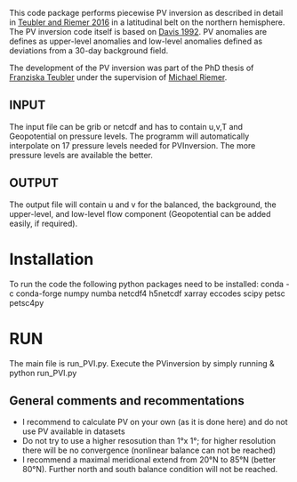 This code package performs piecewise PV inversion as described in detail in 
[Teubler and Riemer 2016](https://doi.org/10.1175/JAS-D-15-0162.1) in a latitudinal belt on the northern
hemisphere. The PV inversion code itself is based on 
[Davis 1992](https://doi.org/10.1175/1520-0469(1992)049<1397:PPVI>2.0.CO;2).
PV anomalies are defines as upper-level anomalies and low-level anomalies defined as deviations from
a 30-day background field.

The development of the PV inversion was part of the PhD thesis of [Franziska Teubler](https://dynmet.ipa.uni-mainz.de/dr-franziska-teubler/) under the supervision
of [Michael Riemer](https://dynmet.ipa.uni-mainz.de/pd-dr-michael-riemer/).

## INPUT
The input file can be grib or netcdf and has to contain u,v,T and Geopotential on
pressure levels. The programm will automatically interpolate on 17 pressure levels needed
for PVInversion. The more pressure levels are available the better.

## OUTPUT
The output file will contain u and v for the balanced, the background, the upper-level,
and low-level flow component (Geopotential can be added easily, if required).

# Installation
To run the code the following python packages need to be installed:
conda -c conda-forge numpy numba netcdf4 h5netcdf xarray eccodes scipy petsc petsc4py

# RUN
The main file is run_PVI.py. Execute the PVinversion by simply running
& python run_PVI.py

## General comments and recommentations 
* I recommend to calculate PV on your own (as it is done here) and do not use PV available in datasets
* Do not try to use a higher resosution than 1°x 1°; for higher resolution there will be no convergence 
    (nonlinear balance can not be reached)
* I recommend a maximal meridional extend from 20°N to 85°N (better 80°N). Further north and south balance condition will not be reached.
